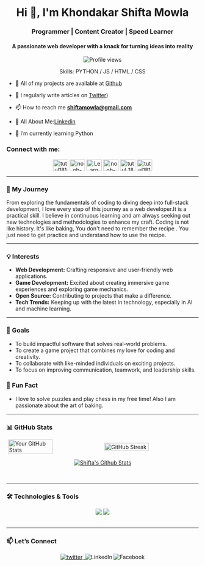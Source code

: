 <h1 align="center">Hi 👋, I'm Khondakar Shifta Mowla</h1>
<h3 align="center">Programmer | Content Creator | Speed Learner</h3>
<h4 align="center">A passionate web developer with a knack for turning ideas into reality</h4>

<div align="center">

![Profile views](https://komarev.com/ghpvc/?username=Shiftamowla&color=blue)

Skills: PYTHON / JS / HTML / CSS

</div>

- 🔭 All of my projects are available at  [Github](https://github.com/Shiftamowla/)

- 📝 I regularly write articles on [Twitter](https://x.com/ShiftaS9375?t=pJOML5I7HqlFCZdgbWXAjA&s=09))

- 📫 How to reach me **shiftamowla@gmail.com**

- 📄 All About Me:[Linkedin](https://www.linkedin.com/in/khondakar-shifta-mowla-48b57b2b9?)

- 🌱 I’m currently learning Python

<h3 align="left">Connect with me:</h3>

<p align="center">
<a href="https://www.facebook.com/YOUR_FACEBOOK_USERNAME" target="blank"><img align="center" src="https://raw.githubusercontent.com/rahuldkjain/github-profile-readme-generator/master/src/images/icons/Social/facebook.svg" alt="tutul181" height="30" width="40" /></a>
<a href="https://www.linkedin.com/in/khondakar-shifta-mowla-48b57b2b9?utm_source=share&utm_campaign=share_via&utm_content=profile&utm_medium=android_app" target="blank"><img align="center" src="https://raw.githubusercontent.com/rahuldkjain/github-profile-readme-generator/master/src/images/icons/Social/linked-in-alt.svg" alt="noob-hablu" height="30" width="40" /></a>
<a href="https://www.youtube.com/@ShiftaMowla" target="blank"><img align="center" src="https://raw.githubusercontent.com/rahuldkjain/github-profile-readme-generator/master/src/images/icons/Social/youtube.svg" alt="Learn With Tutul" height="30" width="40" /></a>
  <a href="https://www.threads.net/@shiftamowla" target="blank"><img align="center" src="https://cdn.jsdelivr.net/gh/simple-icons/simple-icons/icons/threads.svg" alt="noob-hablu" height="30" width="40" /></a>
<a href="https://www.instagram.com/shiftamowla/" target="blank"><img align="center" src="https://raw.githubusercontent.com/rahuldkjain/github-profile-readme-generator/master/src/images/icons/Social/instagram.svg" alt="tutul_181" height="30" width="40" /></a>
  <a href="https://x.com/ShiftaS9375?t=pJOML5I7HqlFCZdgbWXAjA&s=09" target="blank"><img align="center" src="https://raw.githubusercontent.com/rahuldkjain/github-profile-readme-generator/master/src/images/icons/Social/twitter.svg" alt="tutul181" height="30" width="40" /></a>
</p>

---
### 🌟 My Journey

From exploring the fundamentals of coding to diving deep into full-stack development, I love every step of this journey as a web developer.It is a practical skill. I believe in continuous learning and am always seeking out new technologies and methodologies to enhance my craft. Coding is not like history.
It's like baking, You don't need to remember the recipe . You just need to get practice and understand how to use the recipe.

---

### 💡 Interests
- **Web Development:** Crafting responsive and user-friendly web applications.
- **Game Development:** Excited about creating immersive game experiences and exploring game mechanics.
- **Open Source:** Contributing to projects that make a difference.
- **Tech Trends:** Keeping up with the latest in technology, especially in AI and machine learning.
  
---

### 🎯 Goals
- To build impactful software that solves real-world problems.
- To create a game project that combines my love for coding and creativity.
- To collaborate with like-minded individuals on exciting projects.
- To focus on improving communication, teamwork, and leadership skills.


### 🎉 Fun Fact
- I love to solve puzzles and play chess in my free time! Also I am passionate about the art of baking.

---

### 📊 GitHub Stats

<div style="display: flex; justify-content: space-around; align-items: center;">
  <img src="https://github-readme-stats.vercel.app/api?username=Shiftamowla&show_icons=true&theme=react&hide_border=true&bg_color=0D1117" alt="Your GitHub Stats" width="48%" />
  <img src="https://github-readme-streak-stats.herokuapp.com/?user=Shiftamowla&theme=react&hide_border=true&bg_color=0D1117" alt="GitHub Streak" width="48%" />
</div>
<p align="center">
  <a href="https://github.com/Shiftamowla">
    <img src="https://github-profile-summary-cards.vercel.app/api/cards/profile-details?username=Shiftamowla&theme=react&hide_border=true&bg_color=0D1117" alt="Shifta's Github Stats"/>
  </a>
</p>
<br/>

---

### 🛠️ Technologies & Tools

<div align="center">
    <img src="https://skillicons.dev/icons?i=flutter,dart,firebase,cpp,java,python" />
    <img src="https://skillicons.dev/icons?i=github,androidstudio,vscode,figma,postman" /><br>
</div>
</br>

---





### 📫 Let’s Connect

<p align="center">
  <a href="https://x.com/ShiftaS9375?t=pJOML5I7HqlFCZdgbWXAjA&s=09" target="_blank">
<img src=https://img.shields.io/badge/twitter-%2300acee.svg?&style=for-the-badge&logo=twitter&logoColor=white alt=twitter style="margin-bottom: 5px; margin-right: 2px;" />
</a>
  <a href="https://www.linkedin.com/in/khondakar-shifta-mowla-48b57b2b9?utm_source=share&utm_campaign=share_via&utm_content=profile&utm_medium=android_app" style="text-decoration: none;">
    <img src="https://img.shields.io/badge/-LinkedIn-0077B5?style=for-the-badge&logo=linkedin&logoColor=white" alt="LinkedIn" />
  </a>
  <a href="https://www.facebook.com/YOUR_FACEBOOK_USERNAME" style="text-decoration: none;">
    <img src="https://img.shields.io/badge/-Facebook-1877F2?style=for-the-badge&logo=facebook&logoColor=white" alt="Facebook" />
</a>
</p>


           
